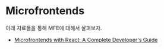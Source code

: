 # Microfrontends

아래 자료들을 통해 MFE에 대해서 살펴보자.

- [Microfrontends with React: A Complete Developer's Guide](https://www.udemy.com/course/microfrontend-course)
